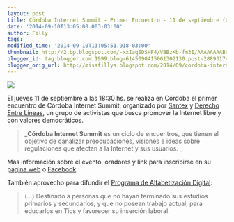 ```yaml
---
layout: post
title: Córdoba Internet Summit - Primer Encuentro - 11 de septiembre (Córdoba)
date: '2014-09-10T13:05:00.003-03:00'
author: Filly
tags: 
modified_time: '2014-09-10T13:05:51.918-03:00'
thumbnail: http://2.bp.blogspot.com/-xxIaqSDSHF4/VBBzKb-fm3I/AAAAAAAABCg/gpoF-vHUC-s/s72-c/internetsummit.jpg
blogger_id: tag:blogger.com,1999:blog-6145090415061302130.post-2889317416176817648
blogger_orig_url: http://missfillys.blogspot.com/2014/09/cordoba-internet-summit-primer.html
---
```


[![](http://2.bp.blogspot.com/-xxIaqSDSHF4/VBBzKb-fm3I/AAAAAAAABCg/gpoF-vHUC-s/s1600/internetsummit.jpg) ][0]

El jueves 11 de septiembre a las 18:30 hs. se realiza en Córdoba el primer encuentro de Córdoba Internet Summit,
organizado por [Santex][1] y [Derecho Entre Líneas][2], un grupo de activistas que busca promover la Internet libre y
con valores democráticos.

> _**Córdoba Internet Summit** es un ciclo de encuentros, que tienen el objetivo de canalizar preocupaciones, visiones
e ideas sobre regulaciones que afectan a la Internet y sus usuarios. _

Más información sobre el evento, oradores y link para inscribirse en su [página web][2] o [Facebook][3].  

También aprovecho para difundir el [Programa de Alfabetización Digital][4]:  

> (...) Destinado a personas que no hayan terminado sus estudios primarios y secundarios, y que no posean trabajo
actual, para educarlos en Tics y favorecer su inserción laboral.

[0]: http://2.bp.blogspot.com/-xxIaqSDSHF4/VBBzKb-fm3I/AAAAAAAABCg/gpoF-vHUC-s/s1600/internetsummit.jpg
[1]: http://santexamerica.com.ar/
[2]: http://derechoentrelineas.wordpress.com/
[3]: https://www.facebook.com/events/1451738458448840
[4]: https://www.facebook.com/alfabetizaciondigitalcordoba/